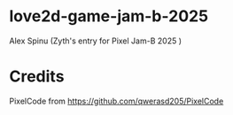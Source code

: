 # love2d-game-jam-b-2025
Alex Spinu (Zyth's entry for Pixel Jam-B 2025 )


# Credits
PixelCode from https://github.com/qwerasd205/PixelCode